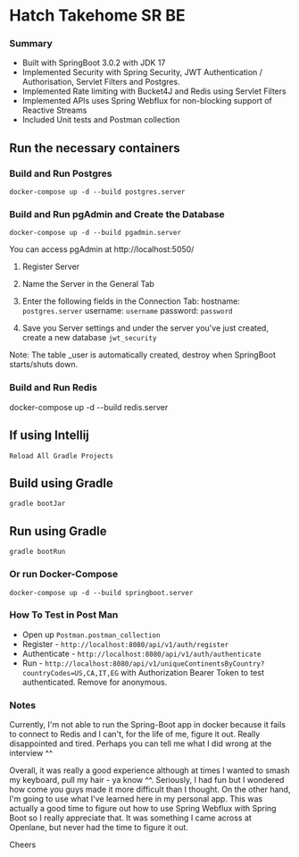 # Hatch Takehome SR BE

### Summary
- Built with SpringBoot 3.0.2 with JDK 17
- Implemented Security with Spring Security, JWT Authentication / Authorisation, Servlet Filters and Postgres.
- Implemented Rate limiting with Bucket4J and Redis using Servlet Filters
- Implemented APIs uses Spring Webflux for non-blocking support of Reactive Streams
- Included Unit tests and Postman collection


## Run the necessary containers

### Build and Run Postgres

`docker-compose up -d --build postgres.server`

### Build and Run pgAdmin and Create the Database

`docker-compose up -d --build pgadmin.server`

You can access pgAdmin at http://localhost:5050/

1. Register Server

2. Name the Server in the General Tab

3. Enter the following fields in the Connection Tab:
hostname: `postgres.server`
username: `username`
password: `password`

4. Save you Server settings and under the server you've just created, create a new database `jwt_security`

Note: The table _user is automatically created, destroy when SpringBoot starts/shuts down.

### Build and Run Redis

docker-compose up -d --build redis.server


## If using Intellij
`Reload All Gradle Projects`

## Build using Gradle

`gradle bootJar`

## Run using Gradle

`gradle bootRun`

### Or run Docker-Compose

`docker-compose up -d --build springboot.server`


### How To Test in Post Man
- Open up `Postman.postman_collection`
- Register - `http://localhost:8080/api/v1/auth/register`
- Authenticate - `http://localhost:8080/api/v1/auth/authenticate`
- Run - `http://localhost:8080/api/v1/uniqueContinentsByCountry?countryCodes=US,CA,IT,EG` with Authorization Bearer Token to test authenticated. Remove for anonymous.

### Notes
Currently, I'm not able to run the Spring-Boot app in docker because it fails to connect to Redis and I can't, for the life of me, figure it out. Really disappointed and tired. Perhaps you can tell me what I did wrong at the interview ^^

Overall, it was really a good experience although at times I wanted to smash my keyboard, pull my hair - ya know ^^. Seriously, I had fun but I wondered how come you guys made it more difficult than I thought. On the other hand, I'm going to use what I've learned here in my personal app. This was actually a good time to figure out how to use Spring Webflux with Spring Boot so I really appreciate that. It was something I came across at Openlane, but never had the time to figure it out.

Cheers

